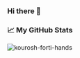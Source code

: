 ### Hi there 👋

<!--
**kourosh-forti-hands/kourosh-forti-hands** is a ✨ _special_ ✨ repository because its `README.md` (this file) appears on your GitHub profile.

Here are some ideas to get you started:

- 🔭 I’m currently working on ...
- 🌱 I’m currently learning ...
- 👯 I’m looking to collaborate on ...
- 🤔 I’m looking for help with ...
- 💬 Ask me about ...
- 📫 How to reach me: ...
- 😄 Pronouns: ...
- ⚡ Fun fact: ...
-->

### 📈 My GitHub Stats

<p align="left"> <img src="https://stats-kourosh-forti-hands-projects.vercel.app/api?username=kourosh-forti-hands&layout=donut-vertical&show=reviews,discussions_started,discussions_answered,prs_merged,prs_merged_percentage&show_icons=true&theme=gotham" alt="kourosh-forti-hands" />

